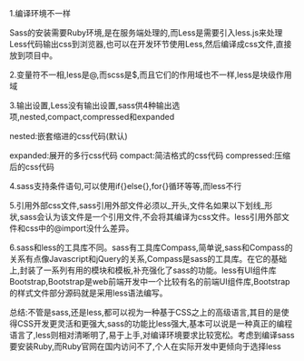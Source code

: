 1.编译环境不一样

Sass的安装需要Ruby环境,是在服务端处理的,而Less是需要引入less.js来处理Less代码输出css到浏览器,也可以在开发环节使用Less,然后编译成css文件,直接放到项目中。

2.变量符不一相,less是@,而scss是$,而且它们的作用域也不一样,less是块级作用域

3.输出设置,Less没有输出设置,sass供4种输出选项,nested,compact,compressed和expanded

nested:嵌套缩进的css代码(默认)

expanded:展开的多行css代码                                                                                           compact:简洁格式的css代码                                                                                          compressed:压缩后的css代码

4.sass支持条件语句,可以使用if{}else{},for{}循环等等,而less不行

5.引用外部css文件,sass引用外部文件必须以_开头,文件名如果以下划线_形状,sass会认为该文件是一个引用文件,不会将其编译为css文件。less引用外部文件和css中的@import没什么差异。

6.sass和less的工具库不同。sass有工具库Compass,简单说,sass和Compass的关系有点像Javascript和jQuery的关系,Compass是sass的工具库。在它的基础上,封装了一系列有用的模块和模板,补充强化了sass的功能。less有UI组件库Bootstrap,Bootstrap是web前端开发中一个比较有名的前端UI组件库,Bootstrap的样式文件部分源码就是采用less语法编写。

总结:不管是sass,还是less,都可以视为一种基于CSS之上的高级语言,其目的是使得CSS开发更灵活和更强大,sass的功能比less强大,基本可以说是一种真正的编程语言了,less则相对清晰明了,易于上手,对编译环境要求比较宽松。考虑到编译sass要安装Ruby,而Ruby官网在国内访问不了,个人在实际开发中更倾向于选择less